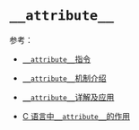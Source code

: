 # `__attribute__`

参考：

+ [`__attribute__`指令](https://www.aopod.com/2016/08/03/attribute-directives/)

+ [`__attribute__`机制介绍](https://blog.csdn.net/ithomer/article/details/6566739)
+ [`__attribute__`详解及应用](https://www.jianshu.com/p/965f6f903114)
+ [C 语言中`__attribute__`的作用](https://winddoing.github.io/post/12087.html)

